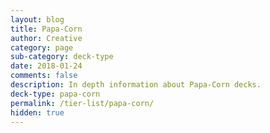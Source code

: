 ```yaml
---
layout: blog
title: Papa-Corn
author: Creative
category: page
sub-category: deck-type
date: 2018-01-24
comments: false
description: In depth information about Papa-Corn decks.
deck-type: papa-corn
permalink: /tier-list/papa-corn/
hidden: true
---
```








